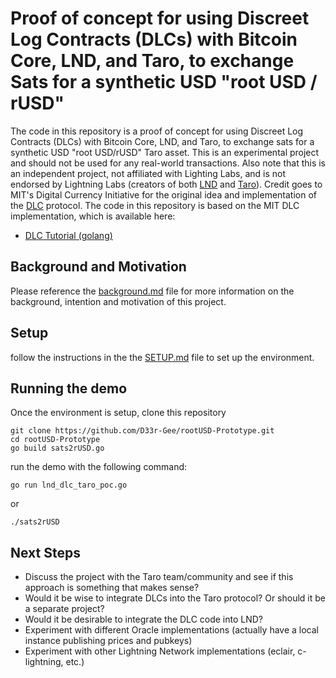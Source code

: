 # Proof of concept for using Discreet Log Contracts (DLCs) with Bitcoin Core, LND, and Taro, to exchange Sats for a synthetic USD "root USD / rUSD"


The code in this repository is a proof of concept for using Discreet Log Contracts (DLCs) with Bitcoin Core, LND, and Taro, to exchange sats for a synthetic USD "root USD/rUSD" Taro asset.
This is an experimental project and should not be used for any real-world transactions.
Also note that this is an independent project, not affiliated with Lighting Labs, and is not endorsed by Lightning Labs (creators of both [LND](https://github.com/lightningnetwork/lnd) and [Taro](https://github.com/lightninglabs/taro)).
Credit goes to MIT's Digital Currency Initiative for the original idea and implementation of the [DLC](https://dci.mit.edu/smart-contracts) protocol. The code in this repository is based on the MIT DLC implementation, which is available here:
* [DLC Tutorial (golang)](https://github.com/mit-dci/lit-rpc-client-go-samples/blob/master/dlctutorial/dlctutorial.go)


## Background and Motivation
Please reference the [background.md](background.md) file for more information on the background, intention and motivation of this project.


## Setup
follow the instructions in the the [SETUP.md](SETUP.md) file to set up the environment.


## Running the demo
Once the environment is setup, clone this repository


```
git clone https://github.com/D33r-Gee/rootUSD-Prototype.git
cd rootUSD-Prototype
go build sats2rUSD.go
```


run the demo with the following command:
```
go run lnd_dlc_taro_poc.go
```
or
```
./sats2rUSD
```


## Next Steps
* Discuss the project with the Taro team/community and see if this approach is something that makes sense?
* Would it be wise to integrate DLCs into the Taro protocol? Or should it be a separate project?
* Would it be desirable to integrate the DLC code into LND?
* Experiment with different Oracle implementations (actually have a local instance publishing prices and pubkeys)
* Experiment with other Lightning Network implementations (eclair, c-lightning, etc.)



